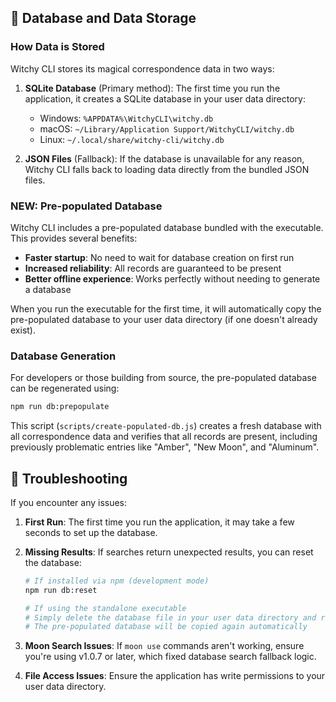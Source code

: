 ## 💽 Database and Data Storage

### How Data is Stored

Witchy CLI stores its magical correspondence data in two ways:

1. **SQLite Database** (Primary method): The first time you run the application, it creates a SQLite database in your user data directory:

   - Windows: `%APPDATA%\WitchyCLI\witchy.db`
   - macOS: `~/Library/Application Support/WitchyCLI/witchy.db`
   - Linux: `~/.local/share/witchy-cli/witchy.db`

2. **JSON Files** (Fallback): If the database is unavailable for any reason, Witchy CLI falls back to loading data directly from the bundled JSON files.

### NEW: Pre-populated Database

Witchy CLI includes a pre-populated database bundled with the executable. This provides several benefits:

- **Faster startup**: No need to wait for database creation on first run
- **Increased reliability**: All records are guaranteed to be present
- **Better offline experience**: Works perfectly without needing to generate a database

When you run the executable for the first time, it will automatically copy the pre-populated database to your user data directory (if one doesn't already exist).

### Database Generation

For developers or those building from source, the pre-populated database can be regenerated using:

```bash
npm run db:prepopulate
```

This script (`scripts/create-populated-db.js`) creates a fresh database with all correspondence data and verifies that all records are present, including previously problematic entries like "Amber", "New Moon", and "Aluminum".

## 🐛 Troubleshooting

If you encounter any issues:

1. **First Run**: The first time you run the application, it may take a few seconds to set up the database.

2. **Missing Results**: If searches return unexpected results, you can reset the database:

   ```bash
   # If installed via npm (development mode)
   npm run db:reset

   # If using the standalone executable
   # Simply delete the database file in your user data directory and restart
   # The pre-populated database will be copied again automatically
   ```

3. **Moon Search Issues**: If `moon use` commands aren't working, ensure you're using v1.0.7 or later, which fixed database search fallback logic.

4. **File Access Issues**: Ensure the application has write permissions to your user data directory.
